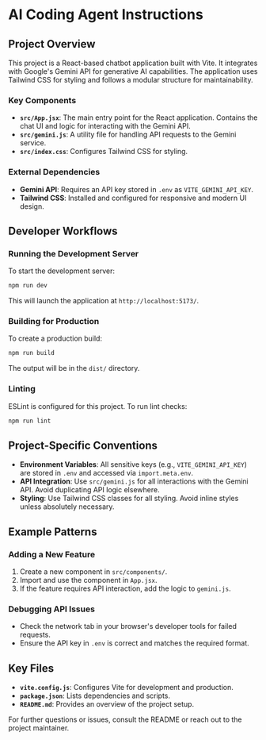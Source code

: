 # AI Coding Agent Instructions

## Project Overview

This project is a React-based chatbot application built with Vite. It integrates with Google's Gemini API for generative AI capabilities. The application uses Tailwind CSS for styling and follows a modular structure for maintainability.

### Key Components

- **`src/App.jsx`**: The main entry point for the React application. Contains the chat UI and logic for interacting with the Gemini API.
- **`src/gemini.js`**: A utility file for handling API requests to the Gemini service.
- **`src/index.css`**: Configures Tailwind CSS for styling.

### External Dependencies

- **Gemini API**: Requires an API key stored in `.env` as `VITE_GEMINI_API_KEY`.
- **Tailwind CSS**: Installed and configured for responsive and modern UI design.

## Developer Workflows

### Running the Development Server

To start the development server:

```bash
npm run dev
```

This will launch the application at `http://localhost:5173/`.

### Building for Production

To create a production build:

```bash
npm run build
```

The output will be in the `dist/` directory.

### Linting

ESLint is configured for this project. To run lint checks:

```bash
npm run lint
```

## Project-Specific Conventions

- **Environment Variables**: All sensitive keys (e.g., `VITE_GEMINI_API_KEY`) are stored in `.env` and accessed via `import.meta.env`.
- **API Integration**: Use `src/gemini.js` for all interactions with the Gemini API. Avoid duplicating API logic elsewhere.
- **Styling**: Use Tailwind CSS classes for all styling. Avoid inline styles unless absolutely necessary.

## Example Patterns

### Adding a New Feature

1. Create a new component in `src/components/`.
2. Import and use the component in `App.jsx`.
3. If the feature requires API interaction, add the logic to `gemini.js`.

### Debugging API Issues

- Check the network tab in your browser's developer tools for failed requests.
- Ensure the API key in `.env` is correct and matches the required format.

## Key Files

- **`vite.config.js`**: Configures Vite for development and production.
- **`package.json`**: Lists dependencies and scripts.
- **`README.md`**: Provides an overview of the project setup.

For further questions or issues, consult the README or reach out to the project maintainer.
